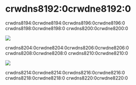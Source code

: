 # crwdns8192:0crwdne8192:0

crwdns8194:0crwdne8194:0crwdns8196:0crwdne8196:0 crwdns8198:0crwdne8198:0 crwdns8200:0crwdne8200:0

![](crwdns8202:0crwdne8202:0)

crwdns8204:0crwdne8204:0crwdns8206:0crwdne8206:0 crwdns8208:0crwdne8208:0 crwdns8210:0crwdne8210:0

![](crwdns8212:0crwdne8212:0)

crwdns8214:0crwdne8214:0crwdns8216:0crwdne8216:0 crwdns8218:0crwdne8218:0 crwdns8220:0crwdne8220:0